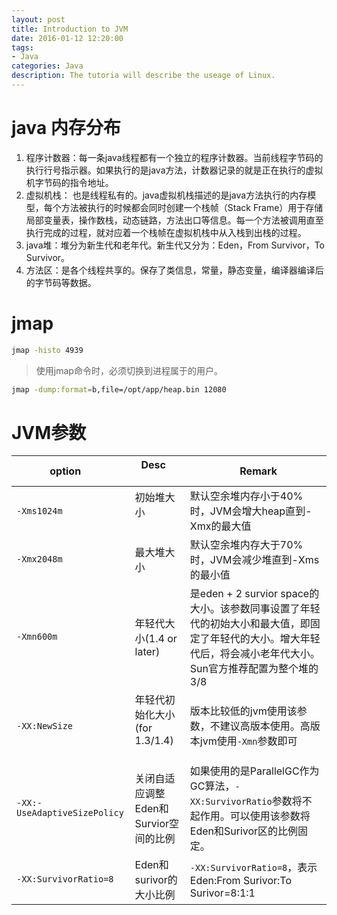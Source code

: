 ```yaml
---
layout: post
title: Introduction to JVM
date: 2016-01-12 12:20:00
tags:
- Java
categories: Java
description: The tutoria will describe the useage of Linux.
---
```



# java 内存分布
1. 程序计数器：每一条java线程都有一个独立的程序计数器。当前线程字节码的执行行号指示器。如果执行的是java方法，计数器记录的就是正在执行的虚拟机字节码的指令地址。
2. 虚拟机栈： 也是线程私有的。java虚拟机栈描述的是java方法执行的内存模型，每个方法被执行的时候都会同时创建一个栈帧（Stack Frame）用于存储局部变量表，操作数栈，动态链路，方法出口等信息。每一个方法被调用直至执行完成的过程，就对应着一个栈帧在虚拟机栈中从入栈到出栈的过程。
3. java堆：堆分为新生代和老年代。新生代又分为：Eden，From Survivor，To Survivor。
4. 方法区：是各个线程共享的。保存了类信息，常量，静态变量，编译器编译后的字节码等数据。

# jmap
```bash
jmap -histo 4939
```
> 使用jmap命令时，必须切换到进程属于的用户。


```bash
jmap -dump:format=b,file=/opt/app/heap.bin 12080
```


# JVM参数

|      option                  |              Desc                  |           Remark                             |
| ---------------------------- | ---------------------------------- | ------------------------------------------------- |
| `-Xms1024m`                  | 初始堆大小                           |  默认空余堆内存小于40%时，JVM会增大heap直到-Xmx的最大值  |
| `-Xmx2048m`                  | 最大堆大小                           | 默认空余堆内存大于70%时，JVM会减少堆直到-Xms的最小值     |
| `-Xmn600m`                   | 年轻代大小(1.4 or later)             | 是eden + 2 survior space的大小。该参数同事设置了年轻代的初始大小和最大值，即固定了年轻代的大小。增大年轻代后，将会减小老年代大小。Sun官方推荐配置为整个堆的3/8 |
| `-XX:NewSize`                | 年轻代初始化大小(for 1.3/1.4)         | 版本比较低的jvm使用该参数，不建议高版本使用。高版本jvm使用`-Xmn`参数即可 |
| `-XX:-UseAdaptiveSizePolicy` | 关闭自适应调整Eden和Survior空间的比例   | 如果使用的是ParallelGC作为GC算法，`-XX:SurvivorRatio`参数将不起作用。可以使用该参数将Eden和Surivor区的比例固定。    |                     
| `-XX:SurvivorRatio=8`        | Eden和surivor的大小比例              | `-XX:SurvivorRatio=8`，表示Eden:From Surivor:To Surivor=8:1:1 |                                        














